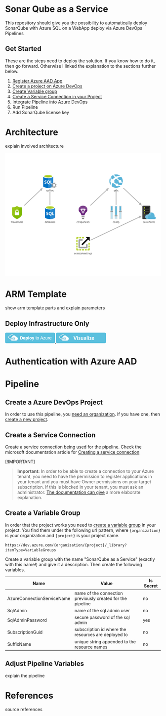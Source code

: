 # Sonar Qube as a Service

This repository should give you the possibility to automatically deploy SonarQube with Azure SQL on a WebApp deploy via Azure DevOps Pipelines

## Get Started

These are the steps need to deploy the solution. If you know how to do it, then go forward. Otherwise I linked the explanation to the sections further below.

1. [Register Azure AAD App]()
2. [Create a project on Azure DevOps]()
3. [Create Variable group]()
4. [Create a Service Connection in your Project]()
5. [Integrate Pipeline into Azure DevOps]()
6. Run Pipeline
7. Add SonarQube license key

# Architecture

explain involved architecture

![arm-template-architecture.png](Images/arm-template-architecture.png)

# ARM Template

show arm template parts and explain parameters

## Deploy Infrastructure Only

<a href="https://portal.azure.com/#create/Microsoft.Template/uri/https%3A%2F%2Fraw.githubusercontent.com%2FRazorSPoint%2FSonarQubeAsAService%2Fmaster%2FARM%2Fsonar.azuredeploy.json" target="_blank">
    <img src="https://raw.githubusercontent.com/RazorSPoint/SonarQubeAsAService/master/Images/deploytoazure.png"/>
</a> <a href="http://armviz.io/#/?load=https%3A%2F%2Fraw.githubusercontent.com%2FRazorSPoint%2FSonarQubeAsAService%2Fmaster%2FARM%2Fsonar.azuredeploy.json" target="_blank">
    <img src="https://raw.githubusercontent.com/RazorSPoint/SonarQubeAsAService/master/Images/visualizebutton.png"/>
</a>

# Authentication with Azure AAD

# Pipeline

## Create a Azure DevOps Project

In order to use this pipeline, you [need an organization](https://docs.microsoft.com/en-us/azure/devops/organizations/accounts/create-organization?view=azure-devops). If you have one, then [create a new project](https://docs.microsoft.com/en-us/azure/devops/organizations/projects/create-project?view=azure-devops&tabs=preview-page#create-a-project).

## Create a Service Connection

Create a service connection being used for the pipeline. Check the microsoft documentation article for [Creating a service connection](https://docs.microsoft.com/en-us/azure/devops/pipelines/library/service-endpoints?view=azure-devops&tabs=yaml#create-a-service-connection)

[!IMPORTANT]
> **Important:** In order to be able to create a connection to your Azure tenant, you need to have the permission to register applications in your tenant and you must have Owner permissions on your target subscription. If this is blocked in your tenant, you must ask an administrator. [The documentation can give](https://docs.microsoft.com/en-us/azure/devops/pipelines/library/connect-to-azure?view=azure-devops#create-an-azure-resource-manager-service-connection-with-an-existing-service-principal) a more elaborate explanation.

## Create a Variable Group

In order that the project works you need to [create a variable group](https://docs.microsoft.com/en-us/azure/devops/pipelines/library/variable-groups?view=azure-devops&tabs=yaml#create-a-variable-group) in your project.
You find them under the following url pattern, where `{organization}` is your organization and `{project}` is your project name.

```HTTP
https://dev.azure.com/{organization/{project}/_library?itemType=VariableGroups
```

Create a variable group with the name "SonarQube as a Service" (exactly with this name!) and give it a description.
Then create the following variables.

|Name  |Value  |Is Secret  |
|---------|---------|---------|
|AzureConnectionServiceName     |  name of the connection previously created for the pipeline       |   no      |
|SqlAdmin     | name of the sql admin user        |   no      |
|SqlAdminPassword     | secure password of the sql admin       |  yes       |
|SubscriptionGuid     | subscription id where the resources are deployed to        |  no       |
|SuffixName     |  unique string appended to the resource names       |     no    |

## Adjust Pipeline Variables

explain the pipeline

# References

source references
